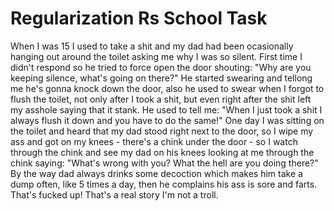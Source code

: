 # Regularization Rs School Task
When I was 15 I used to take a shit and my dad had been ocasionally hanging out around the toilet asking me why I was so silent. First time I didn't respond so he tried to force open the door shouting: "Why are you keeping silence, what's going on there?" He started swearing and tellong me he's gonna knock down the door, also he used to swear when I forgot to flush the toilet, not only after I took a shit, but even right after the shit left my asshole saying that it stank. He used to tell me: "When I just took a shit I always flush it down and you have to do the same!" One day I was sitting on the toilet and heard that my dad stood right next to the door, so I wipe my ass and got on my knees - there's a chink under the door - so I watch through the chink and see my dad on his knees looking at me through the chink saying: "What's wrong with you? What the hell are you doing there?" By the way dad always drinks some decoction which makes him take a dump often, like 5 times a day, then he complains his ass is sore and farts. That's fucked up! That's a real story I'm not a troll.
